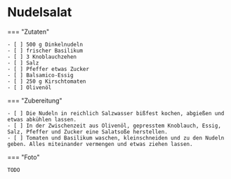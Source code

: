 # Nudelsalat

=== "Zutaten"

    - [ ] 500 g Dinkelnudeln
    - [ ] frischer Basilikum
    - [ ] 3 Knoblauchzehen
    - [ ] Salz
    - [ ] Pfeffer etwas Zucker
    - [ ] Balsamico-Essig
    - [ ] 250 g Kirschtomaten
    - [ ] Olivenöl

=== "Zubereitung"

    - [ ] Die Nudeln in reichlich Salzwasser bißfest kochen, abgießen und etwas abkühlen lassen. 
    - [ ] In der Zwischenzeit aus Olivenöl, gepresstem Knoblauch, Essig, Salz, Pfeffer und Zucker eine Salatsoße herstellen.
    - [ ] Tomaten und Basilikum waschen, kleinschneiden und zu den Nudeln geben. Alles miteinander vermengen und etwas ziehen lassen.

=== "Foto"

    TODO

